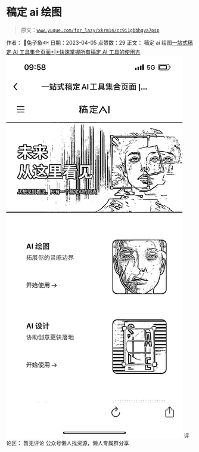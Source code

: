 # 稿定 ai 绘图

> 原文：[`www.yuque.com/for_lazy/xkrm14/cc9i1gbbhgya7psp`](https://www.yuque.com/for_lazy/xkrm14/cc9i1gbbhgya7psp)

<ne-p id="u89195967" data-lake-id="u89195967">作者： 🐰兔子鱼🐟</ne-p> <ne-p id="u2aee4130" data-lake-id="u2aee4130">日期：2023-04-05</ne-p> <ne-p id="u25e493e5" data-lake-id="u25e493e5">点赞数：29</ne-p> <ne-hole id="u6acfa594" data-lake-id="u6acfa594"><ne-card data-card-name="hr" data-card-type="block" id="JJMMk" data-event-boundary="card"><ne-p id="ud344dee0" data-lake-id="ud344dee0">正文：</ne-p> <ne-p id="u6ebd9494" data-lake-id="u6ebd9494">稿定 ai 绘图[一站式稿定 AI 工具集合页面+|+快速掌握所有稿定 AI 工具的使用方](https://www.gaoding.com/ai/intro)</ne-p> <ne-p id="u9ffe56ef" data-lake-id="u9ffe56ef"><ne-card data-card-name="image" data-card-type="inline" id="RiVB8" data-event-boundary="card">![](img/e8a8d537ab1be135ad21ed41a48c6e3f.png)</ne-card></ne-p> <ne-hole id="u566af2a9" data-lake-id="u566af2a9"><ne-card data-card-name="hr" data-card-type="block" id="YD03A" data-event-boundary="card"><ne-p id="u5f9e5a96" data-lake-id="u5f9e5a96">评论区：</ne-p> <ne-p id="ub4b6c89c" data-lake-id="ub4b6c89c">暂无评论</ne-p> <ne-hole id="u54b9e8a9" data-lake-id="u54b9e8a9"><ne-card data-card-name="hr" data-card-type="block" id="zwSrh" data-event-boundary="card"><ne-p id="u0452ce50" data-lake-id="u0452ce50">公众号懒人找资源，懒人专属群分享</ne-p></ne-card></ne-hole></ne-card></ne-hole></ne-card></ne-hole>